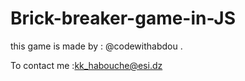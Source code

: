 # Brick-breaker-game-in-JS

this game is made by : @codewithabdou .

To contact me :kk_habouche@esi.dz
